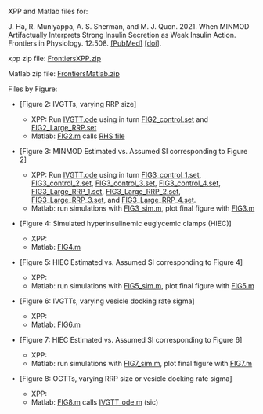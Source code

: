XPP and Matlab files for:

J. Ha, R. Muniyappa, A. S. Sherman, and M. J. Quon. 2021. When MINMOD Artifactually Interprets Strong Insulin Secretion as Weak Insulin Action. Frontiers in Physiology. 12:508. [[PubMed]](https://pubmed.ncbi.nlm.nih.gov/33967818/) [[doi]](https://www.frontiersin.org/articles/10.3389/fphys.2021.601894/full).

xpp zip file: [FrontiersXPP.zip](FrontiersXPP.zip)

Matlab zip file: [FrontiersMatlab.zip](FrontiersMatlab.zip)

Files by Figure:

* [Figure 2: IVGTTs, varying RRP size]
    * XPP: Run [IVGTT.ode](IVGTT.ode) using in turn [FIG2_control.set](FIG2_control.set) and [FIG2_Large_RRP.set](FIG2_Large_RRP.set)
    * Matlab: [FIG2.m](FIG2.m) calls [RHS file](IVGTT_ode.m) 

* [Figure 3: MINMOD Estimated vs. Assumed SI corresponding to Figure 2]
    * XPP: Run [IVGTT.ode](IVGTT.ode) using in turn [FIG3_control_1.set](FIG3_control_1.set), [FIG3_control_2.set](FIG3_control_2.set), [FIG3_control_3.set](FIG3_control_3.set), [FIG3_control_4.set](FIG3_control_4.set), [FIG3_Large_RRP_1.set](FIG3_Large_RRP_1.set), [FIG3_Large_RRP_2.set](FIG3_Large_RRP_2.set), [FIG3_Large_RRP_3.set](FIG3_Large_RRP_3.set), and [FIG3_Large_RRP_4.set](FIG3_Large_RRP_4.set).        
    * Matlab: run simulations with [FIG3_sim.m](FIG3_sim.m), plot final figure with [FIG3.m](FIG3.m)

* [Figure 4: Simulated hyperinsulinemic euglycemic clamps (HIEC)]
    * XPP:
    * Matlab: [FIG4.m](FIG4.m) 

* [Figure 5: HIEC Estimated vs. Assumed SI corresponding to Figure 4]
    * XPP:
    * Matlab: run simulations with [FIG5_sim.m](FIG5_sim.m), plot final figure with [FIG5.m](FIG5.m)

* [Figure 6: IVGTTs, varying vesicle docking rate sigma]
    * XPP: 
    * Matlab: [FIG6.m](FIG6.m)

* [Figure 7:  HIEC Estimated vs. Assumed SI corresponding to Figure 6]
    * XPP: 
    * Matlab: run simulations with [FIG7_sim.m](FIG7_sim.m), plot final figure with [FIG7.m](FIG7.m)

* [Figure 8: OGTTs, varying RRP size or vesicle docking rate sigma]
    * XPP:
    * Matlab: [FIG8.m](FIG8.m) calls [IVGTT_ode.m](IVGTT_ode.m) (sic) 

